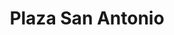---
title: "Plaza San Antonio"
url: /santa-tecla/plaza-san-antonio-5a-avenida-sur/
shop: general
---